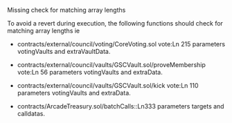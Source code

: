 Missing check for matching array lengths

To avoid a revert during execution, the following functions should check for matching array lengths ie

- contracts/external/council/voting/CoreVoting.sol vote:Ln 215 parameters votingVaults and extraVaultData.

- contracts/external/council/vaults/GSCVault.sol/proveMembership vote:Ln 56 parameters votingVaults and extraData.

- contracts/external/council/vaults/GSCVault.sol/kick vote:Ln 110 parameters votingVaults and extraData.

- contracts/ArcadeTreasury.sol/batchCalls::Ln333 parameters targets and calldatas.